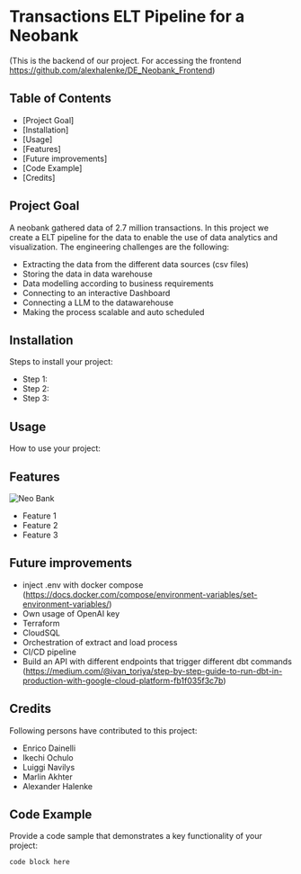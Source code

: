 # Transactions ELT Pipeline for a Neobank
(This is the backend of our project. For accessing the frontend https://github.com/alexhalenke/DE_Neobank_Frontend)

## Table of Contents
- [Project Goal]
- [Installation]
- [Usage]
- [Features]
- [Future improvements]
- [Code Example]
- [Credits]
  
  
## Project Goal

A neobank gathered data of 2.7 million transactions. In this project we create a ELT pipeline for the data to enable the use of data analytics and visualization. 
The engineering challenges are the following: 
  - Extracting the data from the different data sources (csv files)
  - Storing the data in data warehouse
  - Data modelling according to business requirements
  - Connecting to an interactive Dashboard 
  - Connecting a LLM to the datawarehouse
  - Making the process scalable and auto scheduled


## Installation

Steps to install your project:
  - Step 1:
  - Step 2:
  - Step 3: 
   

## Usage

How to use your project:


## Features

![Neo Bank](https://github.com/alexhalenke/DE_Neobank_Backend/assets/109359407/e7967894-8103-4b58-a960-b8af83acca6e)
- Feature 1
- Feature 2
- Feature 3


## Future improvements 
  - inject .env with docker compose (https://docs.docker.com/compose/environment-variables/set-environment-variables/)
  - Own usage of OpenAI key
  - Terraform
  - CloudSQL
  - Orchestration of extract and load process
  - CI/CD pipeline
  - Build an API with different endpoints that trigger different dbt commands (https://medium.com/@ivan_toriya/step-by-step-guide-to-run-dbt-in-production-with-google-cloud-platform-fb1f035f3c7b)
    

## Credits  
Following persons have contributed to this project:
  - Enrico Dainelli
  - Ikechi Ochulo
  - Luiggi Navilys
  - Marlin Akhter
  - Alexander Halenke


## Code Example

Provide a code sample that demonstrates a key functionality of your project:
```[programming-language]
code block here
